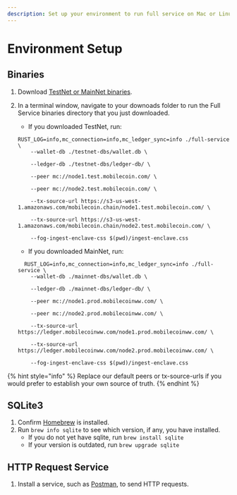 ```yaml
---
description: Set up your environment to run full service on Mac or Linux.
---
```


# Environment Setup

## Binaries

1. Download [TestNet or MainNet binaries](https://github.com/mobilecoinofficial/full-service/releases). 
2. In a terminal window, navigate to your downoads folder to run the Full Service binaries directory that you just downloaded.

   * If you downloaded TestNet, run:

   ```text
   RUST_LOG=info,mc_connection=info,mc_ledger_sync=info ./full-service \
       --wallet-db ./testnet-dbs/wallet.db \

       --ledger-db ./testnet-dbs/ledger-db/ \

       --peer mc://node1.test.mobilecoin.com/ \

       --peer mc://node2.test.mobilecoin.com/ \

       --tx-source-url https://s3-us-west-1.amazonaws.com/mobilecoin.chain/node1.test.mobilecoin.com/ \

       --tx-source-url https://s3-us-west-1.amazonaws.com/mobilecoin.chain/node2.test.mobilecoin.com/ \

       --fog-ingest-enclave-css $(pwd)/ingest-enclave.css
   ```

   * If you downloaded MainNet, run:

   ```text
     RUST_LOG=info,mc_connection=info,mc_ledger_sync=info ./full-service \
       --wallet-db ./mainnet-dbs/wallet.db \

       --ledger-db ./mainnet-dbs/ledger-db/ \

       --peer mc://node1.prod.mobilecoinww.com/ \

       --peer mc://node2.prod.mobilecoinww.com/ \

       --tx-source-url https://ledger.mobilecoinww.com/node1.prod.mobilecoinww.com/ \

       --tx-source-url https://ledger.mobilecoinww.com/node2.prod.mobilecoinww.com/ \

       --fog-ingest-enclave-css $(pwd)/ingest-enclave.css
   ```

{% hint style="info" %}
Replace our default peers or tx-source-urls if you would prefer to establish your own source of truth.
{% endhint %}

## SQLite3

1. Confirm [Homebrew](https://brew.sh/) is installed.
2. Run `brew info sqlite` to see which version, if any, you have installed.
   * If you do not yet have sqlite, run `brew install sqlite`
   * If your version is outdated, run `brew upgrade sqlite`

## **HTTP Request Service**

1. Install a service, such as [Postman](https://www.postman.com/), to send HTTP requests.

